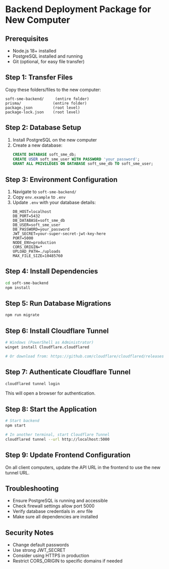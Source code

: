 # Backend Deployment Package for New Computer

## Prerequisites
- Node.js 18+ installed
- PostgreSQL installed and running
- Git (optional, for easy file transfer)

## Step 1: Transfer Files
Copy these folders/files to the new computer:
```
soft-sme-backend/     (entire folder)
prisma/              (entire folder)
package.json         (root level)
package-lock.json    (root level)
```

## Step 2: Database Setup
1. Install PostgreSQL on the new computer
2. Create a new database:
   ```sql
   CREATE DATABASE soft_sme_db;
   CREATE USER soft_sme_user WITH PASSWORD 'your_password';
   GRANT ALL PRIVILEGES ON DATABASE soft_sme_db TO soft_sme_user;
   ```

## Step 3: Environment Configuration
1. Navigate to `soft-sme-backend/`
2. Copy `env.example` to `.env`
3. Update `.env` with your database details:
   ```
   DB_HOST=localhost
   DB_PORT=5432
   DB_DATABASE=soft_sme_db
   DB_USER=soft_sme_user
   DB_PASSWORD=your_password
   JWT_SECRET=your-super-secret-jwt-key-here
   PORT=5000
   NODE_ENV=production
   CORS_ORIGIN=*
   UPLOAD_PATH=./uploads
   MAX_FILE_SIZE=10485760
   ```

## Step 4: Install Dependencies
```bash
cd soft-sme-backend
npm install
```

## Step 5: Run Database Migrations
```bash
npm run migrate
```

## Step 6: Install Cloudflare Tunnel
```bash
# Windows (PowerShell as Administrator)
winget install Cloudflare.cloudflared

# Or download from: https://github.com/cloudflare/cloudflared/releases
```

## Step 7: Authenticate Cloudflare Tunnel
```bash
cloudflared tunnel login
```
This will open a browser for authentication.

## Step 8: Start the Application
```bash
# Start backend
npm start

# In another terminal, start Cloudflare Tunnel
cloudflared tunnel --url http://localhost:5000
```

## Step 9: Update Frontend Configuration
On all client computers, update the API URL in the frontend to use the new tunnel URL.

## Troubleshooting
- Ensure PostgreSQL is running and accessible
- Check firewall settings allow port 5000
- Verify database credentials in .env file
- Make sure all dependencies are installed

## Security Notes
- Change default passwords
- Use strong JWT_SECRET
- Consider using HTTPS in production
- Restrict CORS_ORIGIN to specific domains if needed 